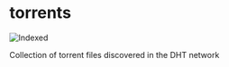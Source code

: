 torrents 
========
![Indexed](https://img.shields.io/badge/indexed-124258-blue)

Collection of torrent files discovered in the DHT network
